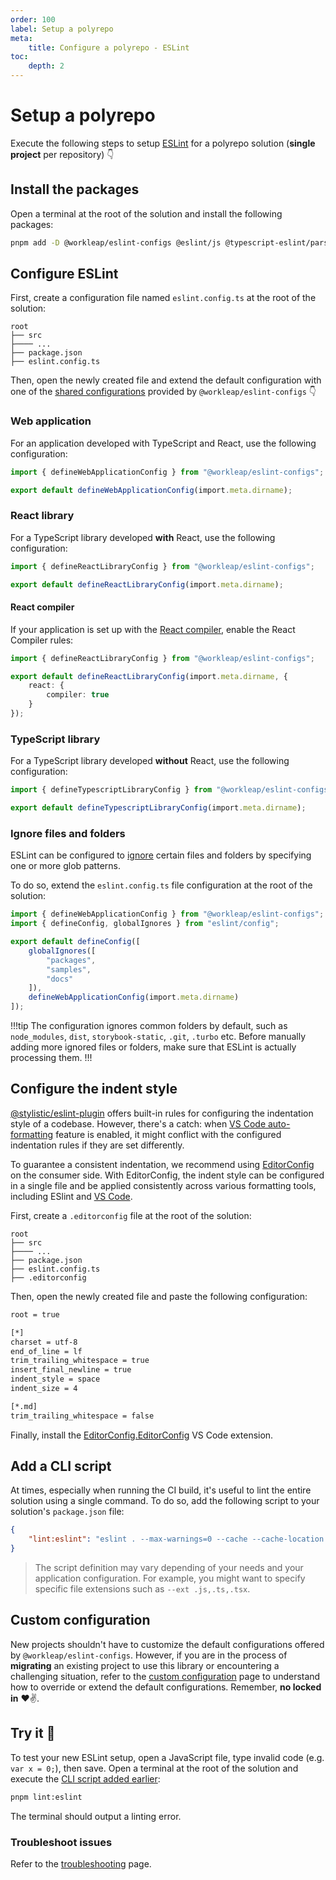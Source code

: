```yaml
---
order: 100
label: Setup a polyrepo
meta:
    title: Configure a polyrepo - ESLint
toc:
    depth: 2
---
```


# Setup a polyrepo

Execute the following steps to setup [ESLint](https://eslint.org/) for a polyrepo solution (**single project** per repository) :point_down:

## Install the packages

Open a terminal at the root of the solution and install the following packages:

```bash
pnpm add -D @workleap/eslint-configs @eslint/js @typescript-eslint/parser @types/node eslint typescript-eslint
```

## Configure ESLint

First, create a configuration file named `eslint.config.ts` at the root of the solution:

``` !#5
root
├── src
├──── ...
├── package.json
├── eslint.config.ts
```

Then, open the newly created file and extend the default configuration with one of the [shared configurations](./getting-started.md#available-configurations) provided by `@workleap/eslint-configs` :point_down:

### Web application

For an application developed with TypeScript and React, use the following configuration:

```ts !#3 eslint.config.ts
import { defineWebApplicationConfig } from "@workleap/eslint-configs";

export default defineWebApplicationConfig(import.meta.dirname);
```

### React library

For a TypeScript library developed **with** React, use the following configuration:

```ts !#3 eslint.config.ts
import { defineReactLibraryConfig } from "@workleap/eslint-configs";

export default defineReactLibraryConfig(import.meta.dirname);
```

#### React compiler

If your application is set up with the [React compiler](https://react.dev/learn/react-compiler), enable the React Compiler rules:

```ts !#4-6 eslint.config.ts
import { defineReactLibraryConfig } from "@workleap/eslint-configs";

export default defineReactLibraryConfig(import.meta.dirname, {
    react: {
        compiler: true
    }
});
```

### TypeScript library

For a TypeScript library developed **without** React, use the following configuration:

```ts !#3 eslint.config.ts
import { defineTypescriptLibraryConfig } from "@workleap/eslint-configs";

export default defineTypescriptLibraryConfig(import.meta.dirname);
```

### Ignore files and folders

ESLint can be configured to [ignore](https://eslint.org/docs/latest/use/configure/ignore) certain files and folders by specifying one or more glob patterns.

To do so, extend the `eslint.config.ts` file configuration at the root of the solution:

```ts !#5-9 eslint.config.ts
import { defineWebApplicationConfig } from "@workleap/eslint-configs";
import { defineConfig, globalIgnores } from "eslint/config";

export default defineConfig([
    globalIgnores([
        "packages",
        "samples",
        "docs"
    ]),
    defineWebApplicationConfig(import.meta.dirname)
]);
```

!!!tip
The configuration ignores common folders by default, such as `node_modules`, `dist`, `storybook-static`, `.git`, `.turbo` etc. Before manually adding more ignored files or folders, make sure that ESLint is actually processing them.
!!!

## Configure the indent style

[@stylistic/eslint-plugin](https://eslint.style/) offers built-in rules for configuring the indentation style of a codebase. However, there's a catch: when [VS Code auto-formatting](https://code.visualstudio.com/docs/editor/codebasics#_formatting) feature is enabled, it might conflict with the configured indentation rules if they are set differently.

To guarantee a consistent indentation, we recommend using [EditorConfig](https://editorconfig.org/) on the consumer side. With EditorConfig, the indent style can be configured in a single file and be applied consistently across various formatting tools, including ESlint and [VS Code](https://code.visualstudio.com/).

First, create a `.editorconfig` file at the root of the solution:

``` !#6
root
├── src
├──── ...
├── package.json
├── eslint.config.ts
├── .editorconfig
```

Then, open the newly created file and paste the following configuration:

```bash .editorconfig
root = true

[*]
charset = utf-8
end_of_line = lf
trim_trailing_whitespace = true
insert_final_newline = true
indent_style = space
indent_size = 4

[*.md]
trim_trailing_whitespace = false
```

Finally, install the [EditorConfig.EditorConfig](https://marketplace.visualstudio.com/items?itemName=EditorConfig.EditorConfig) VS Code extension.

## Add a CLI script

At times, especially when running the CI build, it's useful to lint the entire solution using a single command. To do so, add the following script to your solution's `package.json` file:

```json package.json
{
    "lint:eslint": "eslint . --max-warnings=0 --cache --cache-location node_modules/.cache/eslint"
}
```

> The script definition may vary depending of your needs and your application configuration. For example, you might want to specify specific file extensions such as `--ext .js,.ts,.tsx`.

## Custom configuration

New projects shouldn't have to customize the default configurations offered by `@workleap/eslint-configs`. However, if you are in the process of **migrating** an existing project to use this library or encountering a challenging situation, refer to the [custom configuration](./custom-configuration.md) page to understand how to override or extend the default configurations. Remember, **no locked in** :heart::v:.

## Try it :rocket:

To test your new ESLint setup, open a JavaScript file, type invalid code (e.g. `var x = 0;`), then save. Open a terminal at the root of the solution and execute the [CLI script added earlier](#add-a-cli-script):

```bash
pnpm lint:eslint
```

The terminal should output a linting error.

### Troubleshoot issues

Refer to the [troubleshooting](./troubleshooting.md) page.
